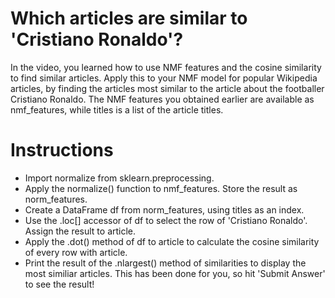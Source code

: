 # Which articles are similar to 'Cristiano Ronaldo'?
In the video, you learned how to use NMF features and the cosine similarity to find similar articles. Apply this to your NMF model for popular Wikipedia articles, by finding the articles most similar to the article about the footballer Cristiano Ronaldo. The NMF features you obtained earlier are available as nmf_features, while titles is a list of the article titles.

# Instructions
- Import normalize from sklearn.preprocessing.
- Apply the normalize() function to nmf_features. Store the result as norm_features.
- Create a DataFrame df from norm_features, using titles as an index.
- Use the .loc[] accessor of df to select the row of 'Cristiano Ronaldo'. Assign the result to article.
- Apply the .dot() method of df to article to calculate the cosine similarity of every row with article.
- Print the result of the .nlargest() method of similarities to display the most similiar articles. This has been done for you, so hit 'Submit Answer' to see the result!
